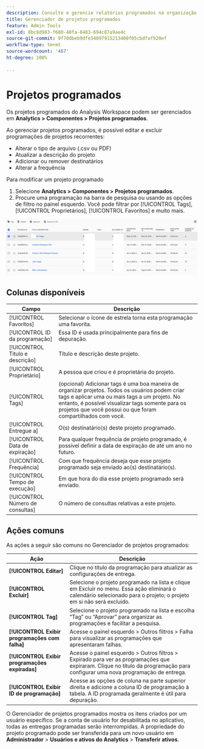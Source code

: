 ```yaml
---
description: Consulte e gerencie relatórios programados na organização.
title: Gerenciador de projetos programados
feature: Admin Tools
exl-id: 8bc8d983-f680-48fa-8483-694c87a9ae4c
source-git-commit: 9f70dbeb9dfe54897915213480f05cbdfaf920ef
workflow-type: tm+mt
source-wordcount: '467'
ht-degree: 100%

---
```


# Projetos programados

Os projetos programados do Analysis Workspace podem ser gerenciados em **Analytics > Componentes > Projetos programados**.

Ao gerenciar projetos programados, é possível editar e excluir programações de projetos recorrentes:

* Alterar o tipo de arquivo (.csv ou PDF)
* Atualizar a descrição do projeto
* Adicionar ou remover destinatários
* Alterar a frequência

Para modificar um projeto programado

1. Selecione **Analytics > Componentes > Projetos programados**.
1. Procure uma programação na barra de pesquisa ou usando as opções de filtro no painel esquerdo. Você pode filtrar por [!UICONTROL Tags], [!UICONTROL Proprietários], [!UICONTROL Favoritos] e muito mais.

![Captura de tela mostrando a lista de projetos programados com a coluna exibindo título, proprietário, tags, entregue a e outras colunas descritas na seção Colunas disponíveis.](assets/scheduled-project-manager2.png)

## Colunas disponíveis

| Campo | Descrição |
| --- | --- |
| [!UICONTROL Favoritos] | Selecionar o ícone de estrela torna esta programação uma favorita. |
| [!UICONTROL ID da programação] | Essa ID é usada principalmente para fins de depuração. |
| [!UICONTROL Título e descrição] | Título e descrição deste projeto. |
| [!UICONTROL Proprietário] | A pessoa que criou e é proprietária do projeto. |
| [!UICONTROL Tags] | (opcional) Adicionar tags é uma boa maneira de organizar projetos. Todos os usuários podem criar tags e aplicar uma ou mais tags a um projeto. No entanto, é possível visualizar tags somente para os projetos que você possui ou que foram compartilhados com você. |
| [!UICONTROL Entregue a] | O(s) destinatário(s) deste projeto programado. |
| [!UICONTROL Data de expiração] | Para qualquer frequência de projeto programado, é possível definir a data de expiração de até um ano no futuro. |
| [!UICONTROL Frequência] | Com que frequência deseja que esse projeto programado seja enviado ao(s) destinatário(s). |
| [!UICONTROL Tempo de execução] | Em que hora do dia esse projeto programado será enviado. |
| [!UICONTROL Número de consultas] | O número de consultas relativas a este projeto. |

## Ações comuns

As ações a seguir são comuns no Gerenciador de projetos programados:

| Ação | Descrição |
|---|---|
| **[!UICONTROL Editar]** | Clique no título da programação para atualizar as configurações de entrega. |
| **[!UICONTROL Excluir]** | Selecione o projeto programado na lista e clique em Excluir no menu. Essa ação eliminará o calendário selecionado para o projeto; o projeto em si não será excluído. |
| **[!UICONTROL Tag]** | Selecione o projeto programado na lista e escolha “Tag” ou “Aprovar” para organizar as programações e facilitar a pesquisa. |
| **[!UICONTROL Exibir programações com falha]** | Acesse o painel esquerdo > Outros filtros > Falha para visualizar as programações que apresentaram falhas. |
| **[!UICONTROL Exibir programações expiradas]** | Acesse o painel esquerdo > Outros filtros > Expirado para ver as programações que expiraram. Clique no título da programação para configurar uma nova programação de entrega. |
| **[!UICONTROL Exibir ID de programação]** | Acesse as opções de coluna na parte superior direita e adicione a coluna ID de programação à tabela. A ID programada geralmente é útil para depuração. |

O Gerenciador de projetos programados mostra os itens criados por um usuário específico. Se a conta de usuário for desabilitada no aplicativo, todas as entregas programadas serão interrompidas. A propriedade do projeto programado pode ser transferida para um novo usuário em **Administrador** > **Usuários e ativos do Analytics** > **Transferir ativos**.
